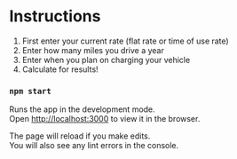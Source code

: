 # Instructions

1) First enter your current rate (flat rate or time of use rate)
2) Enter how many miles you drive a year
3) Enter when you plan on charging your vehicle
4) Calculate for results!

### `npm start`

Runs the app in the development mode.\
Open [http://localhost:3000](http://localhost:3000) to view it in the browser.

The page will reload if you make edits.\
You will also see any lint errors in the console.

